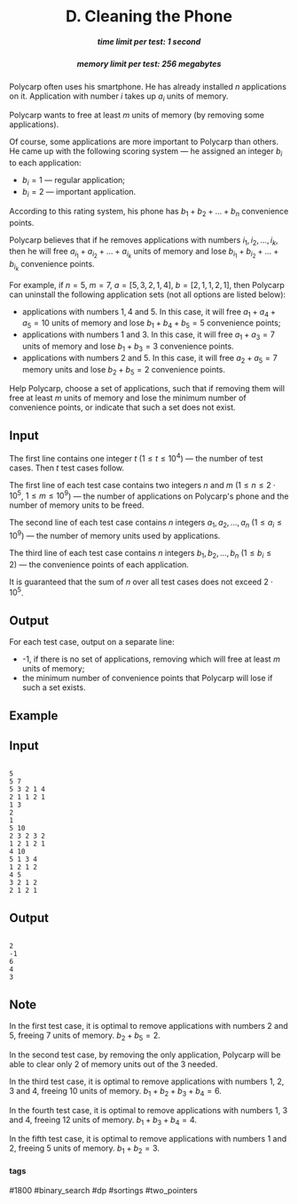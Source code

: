 <h1 style='text-align: center;'> D. Cleaning the Phone</h1>

<h5 style='text-align: center;'>time limit per test: 1 second</h5>
<h5 style='text-align: center;'>memory limit per test: 256 megabytes</h5>

Polycarp often uses his smartphone. He has already installed $n$ applications on it. Application with number $i$ takes up $a_i$ units of memory.

Polycarp wants to free at least $m$ units of memory (by removing some applications).

Of course, some applications are more important to Polycarp than others. He came up with the following scoring system — he assigned an integer $b_i$ to each application: 

* $b_i = 1$ — regular application;
* $b_i = 2$ — important application.

According to this rating system, his phone has $b_1 + b_2 + \ldots + b_n$ convenience points.

Polycarp believes that if he removes applications with numbers $i_1, i_2, \ldots, i_k$, then he will free $a_{i_1} + a_{i_2} + \ldots + a_{i_k}$ units of memory and lose $b_{i_1} + b_{i_2} + \ldots + b_{i_k}$ convenience points.

For example, if $n=5$, $m=7$, $a=[5, 3, 2, 1, 4]$, $b=[2, 1, 1, 2, 1]$, then Polycarp can uninstall the following application sets (not all options are listed below): 

* applications with numbers $1, 4$ and $5$. In this case, it will free $a_1+a_4+a_5=10$ units of memory and lose $b_1+b_4+b_5=5$ convenience points;
* applications with numbers $1$ and $3$. In this case, it will free $a_1+a_3=7$ units of memory and lose $b_1+b_3=3$ convenience points.
* applications with numbers $2$ and $5$. In this case, it will free $a_2+a_5=7$ memory units and lose $b_2+b_5=2$ convenience points.

Help Polycarp, choose a set of applications, such that if removing them will free at least $m$ units of memory and lose the minimum number of convenience points, or indicate that such a set does not exist.

## Input

The first line contains one integer $t$ ($1 \le t \le 10^4$) — the number of test cases. Then $t$ test cases follow.

The first line of each test case contains two integers $n$ and $m$ ($1 \le n \le 2 \cdot 10^5$, $1 \le m \le 10^9$) — the number of applications on Polycarp's phone and the number of memory units to be freed.

The second line of each test case contains $n$ integers $a_1, a_2, \ldots, a_n$ ($1 \le a_i \le 10^9$) — the number of memory units used by applications.

The third line of each test case contains $n$ integers $b_1, b_2, \ldots, b_n$ ($1 \le b_i \le 2$) — the convenience points of each application.

It is guaranteed that the sum of $n$ over all test cases does not exceed $2 \cdot 10^5$.

## Output

For each test case, output on a separate line: 

* -1, if there is no set of applications, removing which will free at least $m$ units of memory;
* the minimum number of convenience points that Polycarp will lose if such a set exists.
## Example

## Input


```

5
5 7
5 3 2 1 4
2 1 1 2 1
1 3
2
1
5 10
2 3 2 3 2
1 2 1 2 1
4 10
5 1 3 4
1 2 1 2
4 5
3 2 1 2
2 1 2 1

```
## Output


```

2
-1
6
4
3

```
## Note

In the first test case, it is optimal to remove applications with numbers $2$ and $5$, freeing $7$ units of memory. $b_2+b_5=2$.

In the second test case, by removing the only application, Polycarp will be able to clear only $2$ of memory units out of the $3$ needed.

In the third test case, it is optimal to remove applications with numbers $1$, $2$, $3$ and $4$, freeing $10$ units of memory. $b_1+b_2+b_3+b_4=6$.

In the fourth test case, it is optimal to remove applications with numbers $1$, $3$ and $4$, freeing $12$ units of memory. $b_1+b_3+b_4=4$.

In the fifth test case, it is optimal to remove applications with numbers $1$ and $2$, freeing $5$ units of memory. $b_1+b_2=3$.



#### tags 

#1800 #binary_search #dp #sortings #two_pointers 